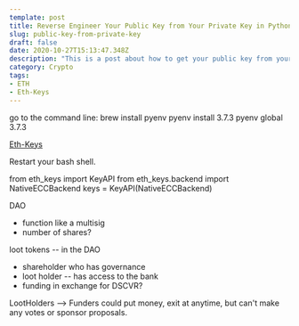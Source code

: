 ```yaml
---
template: post
title: Reverse Engineer Your Public Key from Your Private Key in Python
slug: public-key-from-private-key
draft: false
date: 2020-10-27T15:13:47.348Z
description: "This is a post about how to get your public key from your private key with a python package called eth-keys."
category: Crypto
tags:
- ETH
- Eth-Keys
---
```


go to the command line: 
brew install pyenv
pyenv install 3.7.3
pyenv global 3.7.3

[Eth-Keys](https://pypi.org/project/eth-keys/)

Restart your bash shell. 

from eth_keys import KeyAPI
from eth_keys.backend import NativeECCBackend
keys = KeyAPI(NativeECCBackend)

DAO 

- function like a multisig
- number of shares? 

loot tokens -- in the DAO 
- shareholder who has governance
- loot holder -- has access to the bank
- funding in exchange for DSCVR? 

LootHolders --> Funders could put money, exit at anytime, but can't make any votes or sponsor proposals. 